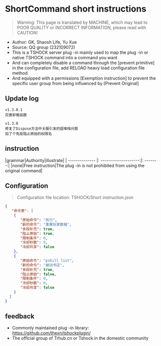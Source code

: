 # ShortCommand short instructions

> Warning: This page is translated by MACHINE, which may lead to POOR QUALITY or INCORRECT INFORMATION, please read with CAUTION!


- Author: GK, Shaosh Life, Yu Xue
- Source: QQ group (232109072)
- This is a TSHOCK server plug -in mainly used to map the plug -in or native TSHOCK command into a command you want
- And can completely disable a command through the [prevent primitive] in the configuration file, add RELOAD heavy load configuration file method
- And equipped with a permissions [Exemption instruction] to prevent the specific user group from being influenced by [Prevent Original]

## Update log

```
v1.3.0.1
完善卸载函数

v1.3.0
修复了Dispose方法中关服引发的超堆栈问题
加了个免疫阻止原始的权限名
```

## instruction

|grammar|Authority|illustrate|
| -------------- |: --------------------:|: -------:|
|none|Free instruction|The plug -in is not prohibited from using the original command|

## Configuration
> Configuration file location: TSHOCK/Short instruction.json
```json
{
   "命令表": [
    {
       "原始命令": "执行",
       "新的命令": "重置玩家数据",
       "余段补充": true,
       "阻止原始": true,
       "限制条件": 0,
       "冷却秒数": 0,
       "冷却共享": false
    },
    {
       "原始命令": "pskill list",
       "新的命令": "被动书店",
       "余段补充": true,
       "阻止原始": false,
       "限制条件": 0,
       "冷却秒数": 0,
       "冷却共享": false
    }
  ]
}
```
## feedback
- Commonly maintained plug -in library: https://github.com/thexn/tshockplugin/
- The official group of Trhub.cn or Tshock in the domestic community